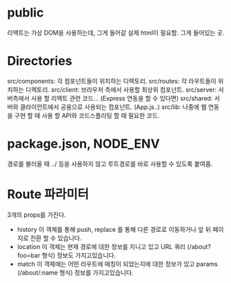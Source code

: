 # public 
리액트는 가상 DOM을 사용하는데, 그게 들어갈 실제 html이 필요함. 그게 들어있는 곳.

# Directories
src/components: 각 컴포넌트들이 위치하는 디렉토리.
src/routes: 각 라우트들이 위치하는 디렉토리.
src/client: 브라우저 측에서 사용할 최상위 컴포넌트.
src/server: 서버측에서 사용 할 리액트 관련 코드... (Express 연동을 할 수 있다면)
src/shared: 서버와 클라이언트에서 공용으로 사용되는 컴포넌트. (App.js..)
src/lib: 나중에 웹 연동을 구현 할 때 사용 할 API와 코드스플리팅 할 때 필요한 코드.

# package.json, NODE_ENV
경로를 불러올 때 ../ 등을 사용하지 않고 루트경로를 바로 사용할 수 있도록 붙여줌.

# Route 파라미터
3개의 props를 가진다.
- history 이 객체를 통해 push, replace 를 통해 다른 경로로 이동하거나 앞 뒤 페이지로 전환 할 수 있습니다.
- location 이 객체는 현재 경로에 대한 정보를 지니고 있고 URL 쿼리 (/about?foo=bar 형식) 정보도 가지고있습니다.
- match 이 객체에는 어떤 라우트에 매칭이 되었는지에 대한 정보가 있고 params (/about/:name 형식) 정보를 가지고있습니다.